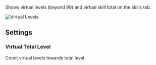 Shows virtual levels (beyond 99) and virtual skill total on the skills tab.

![Virtual Levels](https://i.imgur.com/50C8uwA.png)

## Settings

### Virtual Total Level

Count virtual levels towards total level